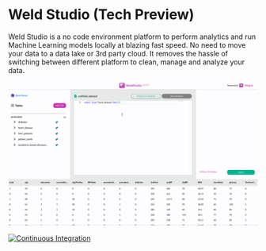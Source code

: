 # Weld Studio (Tech Preview)

Weld Studio is a no code environment platform to perform analytics and run Machine Learning models locally at blazing fast speed. No need to move your data to a data lake or 3rd party cloud. It removes the hassle of switching between different platform to clean, manage and analyze your data.

[![Weld-Studio](/docs/img/weld_studio_preview.gif)](https://www.loom.com/share/666920c081d0476489e7ec25c80fe4b2)


[![Continuous Integration](https://github.com/hotg-ai/defrag-studio/actions/workflows/main.yml/badge.svg)](https://github.com/hotg-ai/defrag-studio/actions/workflows/main.yml)
